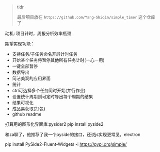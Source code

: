 > tldr
> 
> 最后项目放在 `https://github.com/Yang-Shiqin/simple_timer` 这个仓库了


动机: 项目计时，周报分析效率瓶颈

期望实现功能：
- 支持任务/子任务命名开辟计时任务
- 开始某个任务将暂停其他所有任务计时(一心一用)
- 一键全部暂停
- 数据导出
- 简洁美观的应用界面
- 统计
- ctrl可选择多个任务同时开始(并行作业)
- 设置统计周期则可定时导出每个周期的结果
- 结果可视化
- 成品易获取(打包)
- github readme

打算用的图形化界面库:pysider2
pip install pyside2 

和za聊了，他推荐了我一个pyside的接口，还说js实现更常见，electron

pip install PySide2-Fluent-Widgets -i https://pypi.org/simple/
